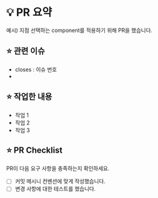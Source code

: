 # 💡 PR 요약
예시) 지점 선택하는 component를 적용하기 위해 PR을 했습니다. 

## ⭐️ 관련 이슈
- closes : 이슈 번호
- 
## ⭐️ 작업한 내용
- 작업 1
- 작업 2
- 작업 3

## ⭐️ PR Checklist
PR이 다음 요구 사항을 충족하는지 확인하세요.

- [ ] 커밋 메시니 컨벤션에 맞게 작성했습니다.
- [ ] 변경 사항에 대한 테스트를 했습니다. 
